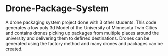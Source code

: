 # Drone-Package-System
A drone packaging system project done with 3 other students. This code generates a low poly 3d Model of the University of Minnesota Twin Cities and contains drones picking up packages from multiple places around the university and delivering them to defined destinations. Drones can be generated using the factory method and many drones and packages can be created.
